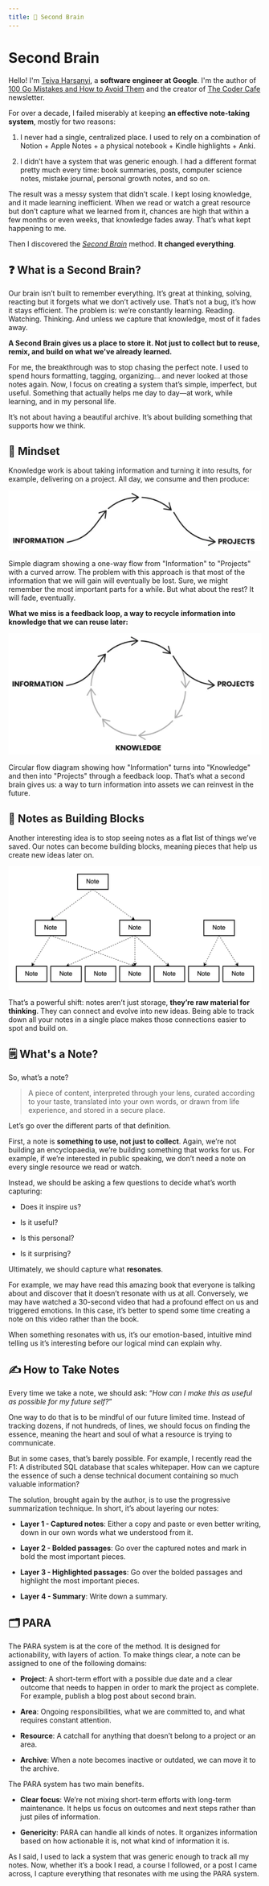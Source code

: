 ```yaml
---
title: 🧠 Second Brain
---
```


# Second Brain

Hello! I'm [Teiva Harsanyi](https://teivah.dev), a **software engineer at Google**. I'm the author of [100 Go Mistakes and How to Avoid Them](https://www.goodreads.com/book/show/58571862-100-go-mistakes-and-how-to-avoid-them) and the creator of [The Coder Cafe](https://thecoder.cafe) newsletter.

For over a decade, I failed miserably at keeping **an effective note-taking system**, mostly for two reasons:

1. I never had a single, centralized place. I used to rely on a combination of Notion + Apple Notes + a physical notebook + Kindle highlights + Anki.

1. I didn’t have a system that was generic enough. I had a different format pretty much every time: book summaries, posts, computer science notes, mistake journal, personal growth notes, and so on.

The result was a messy system that didn’t scale. I kept losing knowledge, and it made learning inefficient. When we read or watch a great resource but don’t capture what we learned from it, chances are high that within a few months or even weeks, that knowledge fades away. That’s what kept happening to me.

Then I discovered the [*Second Brain*](https://www.goodreads.com/book/show/59616977-building-a-second-brain) method. **It changed everything**.

## ❓ What is a Second Brain?

Our brain isn’t built to remember everything.  It’s great at thinking, solving, reacting but it forgets what we don’t actively use. That’s not a bug, it’s how it stays efficient. The problem is: we’re constantly learning. Reading. Watching. Thinking.  And unless we capture that knowledge, most of it fades away.

**A Second Brain gives us a place to store it.  Not just to collect but to reuse, remix, and build on what we've already learned.**

For me, the breakthrough was to stop chasing the perfect note. I used to spend hours formatting, tagging, organizing… and never looked at those notes again. Now, I focus on creating a system that’s simple, imperfect, but useful.  Something that actually helps me day to day—at work, while learning, and in my personal life.

It’s not about having a beautiful archive.  It’s about building something that supports how we think.

## 🤔 Mindset

Knowledge work is about taking information and turning it into results, for example, delivering on a project. All day, we consume and then produce:

![](img/info1.png)

Simple diagram showing a one-way flow from "Information" to "Projects" with a curved arrow.
The problem with this approach is that most of the information that we will gain will eventually be lost. Sure, we might remember the most important parts for a while. But what about the rest? It will fade, eventually.

**What we miss is a feedback loop, a way to recycle information into knowledge that we can reuse later:**

![](img/info2.png)

Circular flow diagram showing how "Information" turns into "Knowledge" and then into "Projects" through a feedback loop.
That’s what a second brain gives us: a way to turn information into assets we can reinvest in the future.

## 🧩 Notes as Building Blocks

Another interesting idea is to stop seeing notes as a flat list of things we’ve saved. Our notes can become building blocks, meaning pieces that help us create new ideas later on.

![](img/hierarchy.png)

That’s a powerful shift: notes aren’t just storage, **they’re raw material for thinking**. They can connect and evolve into new ideas. Being able to track down all your notes in a single place makes those connections easier to spot and build on.

## 🗒️ What's a Note?

So, what’s a note?

> A piece of content, interpreted through your lens, curated according to your taste, translated into your own words, or drawn from life experience, and stored in a secure place.

Let’s go over the different parts of that definition.

First, a note is **something to use, not just to collect**. Again, we’re not building an encyclopaedia, we’re building something that works for us. For example, if we’re interested in public speaking, we don’t need a note on every single resource we read or watch.

Instead, we should be asking a few questions to decide what’s worth capturing:

- Does it inspire us?

- Is it useful?

- Is this personal?

- Is it surprising?

Ultimately, we should capture what **resonates**.

For example, we may have read this amazing book that everyone is talking about and discover that it doesn’t resonate with us at all. Conversely, we may have watched a 30-second video that had a profound effect on us and triggered emotions. In this case, it’s better to spend some time creating a note on this video rather than the book.

When something resonates with us, it’s our emotion-based, intuitive mind telling us it’s interesting before our logical mind can explain why.

## ✍️ How to Take Notes

Every time we take a note, we should ask: “_How can I make this as useful as possible for my future self?_”

One way to do that is to be mindful of our future limited time. Instead of tracking dozens, if not hundreds, of lines, we should focus on finding the essence, meaning the heart and soul of what a resource is trying to communicate.

But in some cases, that’s barely possible. For example, I recently read the F1: A distributed SQL database that scales whitepaper. How can we capture the essence of such a dense technical document containing so much valuable information?

The solution, brought again by the author, is to use the progressive summarization technique. In short, it’s about layering our notes:

- **Layer 1 - Captured notes**: Either a copy and paste or even better writing, down in our own words what we understood from it.

- **Layer 2 - Bolded passages**: Go over the captured notes and mark in bold the most important pieces.

- **Layer 3 - Highlighted passages**: Go over the bolded passages and highlight the most important pieces.

- **Layer 4 - Summary**: Write down a summary.

## 🗂️ PARA

The PARA system is at the core of the method. It is designed for actionability, with layers of action. To make things clear, a note can be assigned to one of the following domains:

- **Project**: A short-term effort with a possible due date and a clear outcome that needs to happen in order to mark the project as complete. For example, publish a blog post about second brain.

- **Area**: Ongoing responsibilities, what we are committed to, and what requires constant attention.

- **Resource**: A catchall for anything that doesn’t belong to a project or an area.

- **Archive**: When a note becomes inactive or outdated, we can move it to the archive.

The PARA system has two main benefits.

- **Clear focus**: We’re not mixing short-term efforts with long-term maintenance. It helps us focus on outcomes and next steps rather than just piles of information.

- **Genericity**: PARA can handle all kinds of notes. It organizes information based on how actionable it is, not what kind of information it is.

As I said, I used to lack a system that was generic enough to track all my notes. Now, whether it’s a book I read, a course I followed, or a post I came across, I capture everything that resonates with me using the PARA system.